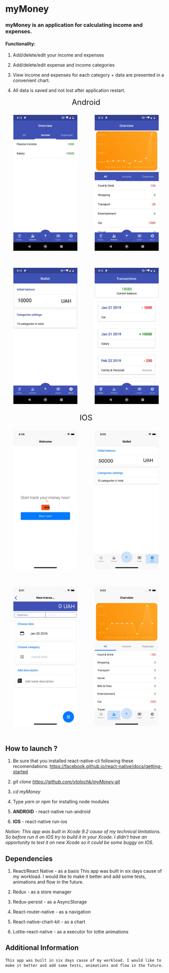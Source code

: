# myMoney
### myMoney is an application for calculating income and expenses.

#### Functionality:

1. Add/delete/edit your income and expenses

2. Add/delete/edit expense and income categories

3. View income and expenses for each category + data are presented in a convenient chart.

4. All data is saved and not lost after application restart.

<div style='font-size: 24px; text-align: center'>Android</div>


<img src='./screenshots/android1.jpg' style='width: 200px; margin: 25px'>
<img src='./screenshots/android2.jpg' style='width: 200px; margin: 25px'>
<img src='./screenshots/android3.jpg' style='width: 200px; margin: 25px'>
<img src='./screenshots/android4.jpg' style='width: 200px; margin: 25px'>

<div style='font-size: 24px; text-align: center'>IOS</div>

<img src='./screenshots/iphone1.jpg' style='width: 200px; margin: 25px'>
<img src='./screenshots/iphone2.jpg' style='width: 200px; margin: 25px'>
<img src='./screenshots/iphone3.jpg' style='width: 200px; margin: 25px'>
<img src='./screenshots/iphone4.jpg' style='width: 200px; margin: 25px'>

## How to launch ?

1. Be sure that you installed react-native-cli following these recomendations: https://facebook.github.io/react-native/docs/getting-started

2. <i>git clone https://github.com/vtolochk/myMoney.git</i>

3. <i>cd myMoney</i>

4. Type <i>yarn</i> or <i>npm</i> for installing node modules

5. <b>ANDROID</b> - react-native run-android

6. <b>IOS</b> - react-native run-ios

 <i>Notion: This app was built in Xcode 9.2 cause of my technical limitations. So before run it on IOS try to build it in your Xcode. I didn't have an opportunity to test it on new Xcode so it could be some buggy on IOS.</i>

 ## Dependencies

1. React/React Native - as a basis
This app was built in six days cause of my workload. I would like to make it better and add some tests, animations and flow in the future.
2. Redux - as a store manager

3. Redux-persist - as a AsyncStorage

4. React-router-native - as a navigation

5. React-native-chart-kit - as a chart

6. Lottie-react-native - as a executor for lottie animations

## Additional Information
    This app was built in six days cause of my workload. I would like to make it better and add some tests, animations and flow in the future.